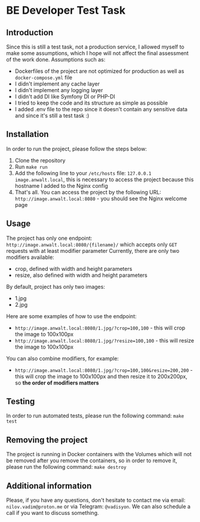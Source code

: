 # BE Developer Test Task

## Introduction
Since this is still a test task, not a production service, I allowed myself to make some assumptions, which I hope will not affect the final assessment of the work done.
Assumptions such as:
- Dockerfiles of the project are not optimized for production as well as `docker-compose.yml` file
- I didn't implement any cache layer
- I didn't implement any logging layer
- I didn't add DI like Symfony DI or PHP-DI
- I tried to keep the code and its structure as simple as possible
- I added .env file to the repo since it doesn't contain any sensitive data and since it's still a test task :)

## Installation
In order to run the project, please follow the steps below:
1. Clone the repository
2. Run `make run`
3. Add the following line to your `/etc/hosts` file: `127.0.0.1 image.anwalt.local`, this is necessary to access the project because this hostname I added to the Nginx config
4. That's all. You can access the project by the following URL: `http://image.anwalt.local:8080` -  you should see the Nginx welcome page

## Usage
The project has only one endpoint: `http://image.anwalt.local:8080/{filename}/` which accepts only `GET` requests with at least modifier parameter
Currently, there are only two modifiers available:
- crop, defined with width and height parameters
- resize, also defined with width and height parameters

By default, project has only two images:
- 1.jpg
- 2.jpg

Here are some examples of how to use the endpoint:
- `http://image.anwalt.local:8080/1.jpg/?crop=100,100` - this will crop the image to 100x100px
- `http://image.anwalt.local:8080/1.jpg/?resize=100,100` - this will resize the image to 100x100px

You can also combine modifiers, for example:
- `http://image.anwalt.local:8080/1.jpg/?crop=100,100&resize=200,200` - this will crop the image to 100x100px and then resize it to 200x200px, so **the order of modifiers matters**

## Testing
In order to run automated tests, please run the following command: `make test`

## Removing the project
The project is running in Docker containers with the Volumes which will not be removed after you remove the containers, so in order to remove it, please run the following command: `make destroy`

## Additional information
Please, if you have any questions, don't hesitate to contact me via email: `nilov.vadim@proton.me` or via Telegram: `@vadisyon`. 
We can also schedule a call if you want to discuss something.